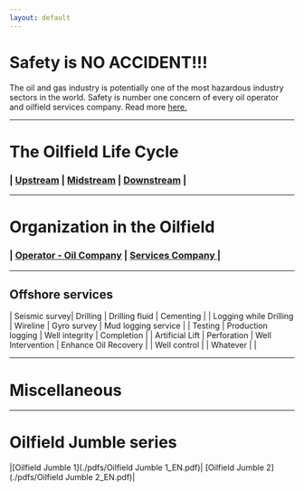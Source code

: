 ```yaml
---
layout: default
---
```


# Safety is NO ACCIDENT!!!

The oil and gas industry is potentially one of the most hazardous industry sectors in the world. Safety is number one concern of every oil operator and oilfield services company. Read more [here.](./safety.html)

* * *

# The Oilfield Life Cycle

### | [Upstream](./upstream.html)		| [Midstream](./midstream.html)		| [Downstream](./downstream.html)	|

* * *

# Organization in the Oilfield

### | [Operator - Oil Company](./operator.html) | [Services Company ](./service.html) |

* * *

## Offshore services

| Seismic survey| Drilling | Drilling fluid | Cementing |
| Logging while Drilling | Wireline | Gyro survey | Mud logging service |
| Testing | Production logging | Well integrity | Completion |
| Artificial Lift | Perforation | Well Intervention | Enhance Oil Recovery |
| Well control | | Whatever              |                    |

* * *

# Miscellaneous

* * *

# Oilfield Jumble series

|[Oilfield Jumble 1](./pdfs/Oilfield Jumble 1_EN.pdf)| [Oilfield Jumble 2](./pdfs/Oilfield Jumble 2_EN.pdf)|